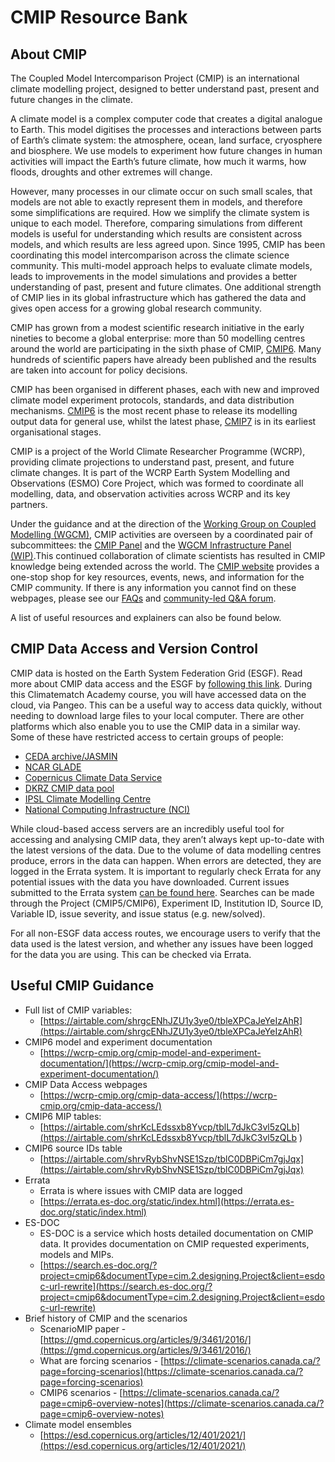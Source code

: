 # CMIP Resource Bank

## About CMIP

The Coupled Model Intercomparison Project (CMIP) is an international climate modelling project, designed to better understand past, present and future changes in the climate.

A climate model is a complex computer code that creates a digital analogue to Earth. This model digitises the processes and interactions between parts of Earth’s climate system: the atmosphere, ocean, land surface, cryosphere and biosphere. We use models to experiment how future changes in human activities will impact the Earth’s future climate, how much it warms, how floods, droughts and other extremes will change.

However, many processes in our climate occur on such small scales, that models are not able to exactly represent them in models, and therefore some simplifications are required. How we simplify the climate system is unique to each model. Therefore, comparing simulations from different models is useful for understanding which results are consistent across models, and which results are less agreed upon. Since 1995, CMIP has been coordinating this model intercomparison across the climate science community.
This multi-model approach helps to evaluate climate models, leads to improvements in the model simulations and provides a better understanding of past, present and future climates. One additional strength of CMIP lies in its global infrastructure which has gathered the data and gives open access for a growing global research community.

CMIP has grown from a modest scientific research initiative in the early nineties to become a global enterprise: more than 50 modelling centres around the world are participating in the sixth phase of CMIP, [CMIP6](https://wcrp-cmip.org/cmip-phase-6-cmip6/). Many hundreds of scientific papers have already been published and the results are taken into account for policy decisions.

CMIP has been organised in different phases, each with new and improved climate model experiment protocols, standards, and data distribution mechanisms. [CMIP6](https://wcrp-cmip.org/cmip-phase-6-cmip6/) is the most recent phase to release its modelling output data for general use, whilst the latest phase, [CMIP7](https://wcrp-cmip.org/cmip7/) is in its earliest organisational stages.

CMIP is a project of the World Climate Researcher Programme (WCRP), providing climate projections to understand past, present, and future climate changes. It is part of the WCRP Earth System Modelling and Observations (ESMO) Core Project, which was formed to coordinate all modelling, data, and observation activities across WCRP and its key partners.

Under the guidance and at the direction of the [Working Group on Coupled Modelling (WGCM)](https://www.wcrp-climate.org/wgcm-overview), CMIP activities are overseen by a coordinated pair of subcommittees: the [CMIP Panel](https://wcrp-cmip.org/cmip-panel/) and the [WGCM Infrastructure Panel (WIP)](https://wcrp-cmip.org/wgcm-infrastructure-panel-wip/).This continued collaboration of climate scientists has resulted in CMIP knowledge being extended across the world. The [CMIP website](http://www.wcrp-cmip.org/) provides a one-stop shop for key resources, events, news, and information for the CMIP community. If there is any information you cannot find on these webpages, please see our [FAQs](https://wcrp-cmip.org/faqs/) and [community-led Q&A forum](https://airtable.com/shrqchaODTWomyMIE). 

A list of useful resources and explainers can also be found below.

## CMIP Data Access and Version Control

CMIP data is hosted on the Earth System Federation Grid (ESGF). Read more about CMIP data access and the ESGF by [following this link](https://wcrp-cmip.org/cmip-data-access/). During this Climatematch Academy course, you will have accessed data on the cloud, via Pangeo. This can be a useful way to access data quickly, without needing to download large files to your local computer. There are other platforms which also enable you to use the CMIP data in a similar way. Some of these have restricted access to certain groups of people: 

- [CEDA archive/JASMIN](https://help.ceda.ac.uk/article/4801-cmip6-data)
- [NCAR GLADE](https://www2.cisl.ucar.edu/computing-data/data/cmip-analysis-platform)
- [Copernicus Climate Data Service](https://confluence.ecmwf.int/display/CKB/CMIP6%3A+Global+climate+projections)
- [DKRZ CMIP data pool](https://cmip-data-pool.dkrz.de/)
- [IPSL Climate Modelling Centre](https://cmc.ipsl.fr/international-projects/cmip5/ipsl-contribution-to-cmip5-data/)
- [National Computing Infrastructure (NCI)](https://opus.nci.org.au/display/CMIP/Data+Access+Information#DataAccessInformation-DirectDataAccess(NCIUsersOnly))

While cloud-based access servers are an incredibly useful tool for accessing and analysing CMIP data, they aren’t always kept up-to-date with the latest versions of the data. Due to the volume of data modelling centres produce, errors in the data can happen. When errors are detected, they are logged in the Errata system. It is important to regularly check Errata for any potential issues with the data you have downloaded. Current issues submitted to the Errata system [can be found here](https://errata.es-doc.org/static/index.html). Searches can be made through the Project (CMIP5/CMIP6), Experiment ID, Institution ID, Source ID, Variable ID, issue severity, and issue status (e.g. new/solved). 

For all non-ESGF data access routes, we encourage users to verify that the data used is the latest version, and whether any issues have been logged for the data you are using. This can be checked via Errata.

## Useful CMIP Guidance

- Full list of CMIP variables:
  - [https://airtable.com/shrgcENhJZU1y3ye0/tbleXPCaJeYeIzAhR](https://airtable.com/shrgcENhJZU1y3ye0/tbleXPCaJeYeIzAhR)
- CMIP6 model and experiment documentation
  - [https://wcrp-cmip.org/cmip-model-and-experiment-documentation/](https://wcrp-cmip.org/cmip-model-and-experiment-documentation/) 
- CMIP Data Access webpages
  - [https://wcrp-cmip.org/cmip-data-access/](https://wcrp-cmip.org/cmip-data-access/)
- CMIP6 MIP tables:
  - [https://airtable.com/shrKcLEdssxb8Yvcp/tblL7dJkC3vl5zQLb](https://airtable.com/shrKcLEdssxb8Yvcp/tblL7dJkC3vl5zQLb )
- CMIP6 source IDs table
  - [https://airtable.com/shrvRybShvNSE1Szp/tblC0DBPiCm7gjJqx](https://airtable.com/shrvRybShvNSE1Szp/tblC0DBPiCm7gjJqx) 
- Errata 
  - Errata is where issues with CMIP data are logged
  - [https://errata.es-doc.org/static/index.html](https://errata.es-doc.org/static/index.html)
- ES-DOC
  - ES-DOC is a service which hosts detailed documentation on CMIP data. It provides documentation on CMIP requested experiments, models and MIPs.
  - [https://search.es-doc.org/?project=cmip6&documentType=cim.2.designing.Project&client=esdoc-url-rewrite](https://search.es-doc.org/?project=cmip6&documentType=cim.2.designing.Project&client=esdoc-url-rewrite)
- Brief history of CMIP and the scenarios 
  - ScenarioMIP paper - [https://gmd.copernicus.org/articles/9/3461/2016/](https://gmd.copernicus.org/articles/9/3461/2016/)
  - What are forcing scenarios - [https://climate-scenarios.canada.ca/?page=forcing-scenarios](https://climate-scenarios.canada.ca/?page=forcing-scenarios)
  - CMIP6 scenarios - [https://climate-scenarios.canada.ca/?page=cmip6-overview-notes](https://climate-scenarios.canada.ca/?page=cmip6-overview-notes)
- Climate model ensembles
  - [https://esd.copernicus.org/articles/12/401/2021/](https://esd.copernicus.org/articles/12/401/2021/)

